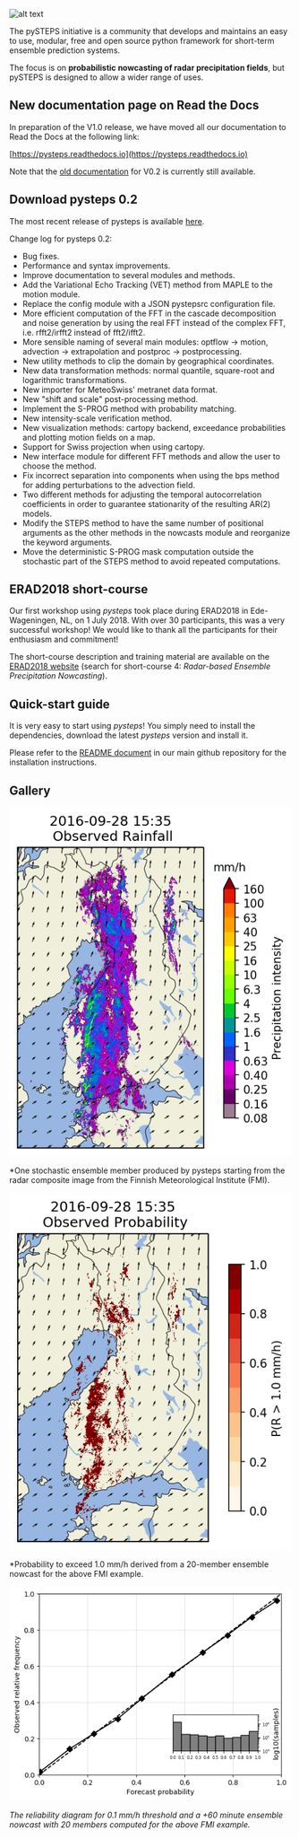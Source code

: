 [logo]: https://avatars3.githubusercontent.com/u/40021569?s=200&v=4
![alt text][logo]

The pySTEPS initiative  is a community that develops and maintains an easy to use, modular, free and open source python framework for short-term ensemble prediction systems.

The focus is on **probabilistic nowcasting of radar precipitation fields**, but pySTEPS is designed to allow a wider range of uses.

## New documentation page on Read the Docs

In preparation of the V1.0 release, we have moved all our documentation to Read the Docs at the following link:

[https://pysteps.readthedocs.io](https://pysteps.readthedocs.io)

Note that the [old documentation](https://pysteps.github.io/pysteps/refmanual/) for V0.2 is currently still available.

## Download pysteps 0.2

The most recent release of pysteps is available [here](https://github.com/pySTEPS/pysteps/releases).

Change log for pysteps 0.2:

-    Bug fixes.
-    Performance and syntax improvements.
-    Improve documentation to several modules and methods.
-    Add the Variational Echo Tracking (VET) method from MAPLE to the motion module.
-    Replace the config module with a JSON pystepsrc configuration file.
-    More efficient computation of the FFT in the cascade decomposition and noise generation by using the real FFT instead of the complex FFT, i.e. rfft2/irfft2 instead of fft2/ifft2.
-    More sensible naming of several main modules: optflow -> motion, advection -> extrapolation and postproc -> postprocessing.
-    New utility methods to clip the domain by geographical coordinates.
-    New data transformation methods: normal quantile, square-root and logarithmic transformations.
-    New importer for MeteoSwiss' metranet data format.
-    New "shift and scale" post-processing method.
-    Implement the S-PROG method with probability matching.
-    New intensity-scale verification method.
-    New visualization methods: cartopy backend, exceedance probabilities and plotting motion fields on a map.
-    Support for Swiss projection when using cartopy.
-    New interface module for different FFT methods and allow the user to choose the method.
-    Fix incorrect separation into components when using the bps method for adding perturbations to the advection field.
-    Two different methods for adjusting the temporal autocorrelation coefficients in order to guarantee stationarity of the resulting AR(2) models.
-    Modify the STEPS method to have the same number of positional arguments as the other methods in the nowcasts module and reorganize the keyword arguments.
-    Move the deterministic S-PROG mask computation outside the stochastic part of the STEPS method to avoid repeated computations.

## ERAD2018 short-course

Our first workshop using *pysteps* took place during ERAD2018 in Ede-Wageningen, NL, on 1 July 2018. With over 30 participants, this was a very successful workshop! We would like to thank all the participants for their enthusiasm and commitment! 

The short-course description and training material are available on the [ERAD2018 website](https://www.erad2018.nl/short-courses/) (search for short-course 4: *Radar-based Ensemble Precipitation Nowcasting*).

## Quick-start guide
It is very easy to start using *pysteps*! You simply need to install the dependencies, download the latest *pysteps* version and install it.

Please refer to the [README document](https://github.com/pySTEPS/pysteps/blob/master/README.rst) in our main github repository for the installation instructions.

## Gallery

![](figs/201609281600_stoch_8levels.gif)

*One stochastic ensemble member produced by pysteps starting from the radar composite image from the Finnish Meteorological Institute (FMI).

![](figs/201609281600_prob1.0_8levels.gif)

*Probability to exceed 1.0 mm/h derived from a 20-member ensemble nowcast for the above FMI example.

![](figs/fmi_reldiag_060_005_thr0.1.png)

*The reliability diagram for 0.1 mm/h threshold and a +60 minute ensemble nowcast with 20 members computed for the above FMI example.*
